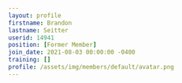 ```yaml
---
layout: profile
firstname: Brandon
lastname: Seitter
userid: 14941
position: [Former Member]
join_date: 2021-08-03 00:00:00 -0400
training: []
profile: /assets/img/members/default/avatar.png
---
```

